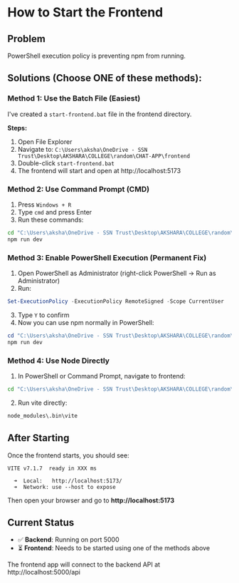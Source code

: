 # How to Start the Frontend

## Problem
PowerShell execution policy is preventing npm from running.

## Solutions (Choose ONE of these methods):

### Method 1: Use the Batch File (Easiest)
I've created a `start-frontend.bat` file in the frontend directory.

**Steps:**
1. Open File Explorer
2. Navigate to: `C:\Users\aksha\OneDrive - SSN Trust\Desktop\AKSHARA\COLLEGE\random\CHAT-APP\frontend`
3. Double-click `start-frontend.bat`
4. The frontend will start and open at http://localhost:5173

### Method 2: Use Command Prompt (CMD)
1. Press `Windows + R`
2. Type `cmd` and press Enter
3. Run these commands:
```cmd
cd "C:\Users\aksha\OneDrive - SSN Trust\Desktop\AKSHARA\COLLEGE\random\CHAT-APP\frontend"
npm run dev
```

### Method 3: Enable PowerShell Execution (Permanent Fix)
1. Open PowerShell as Administrator (right-click PowerShell → Run as Administrator)
2. Run:
```powershell
Set-ExecutionPolicy -ExecutionPolicy RemoteSigned -Scope CurrentUser
```
3. Type `Y` to confirm
4. Now you can use npm normally in PowerShell:
```powershell
cd "C:\Users\aksha\OneDrive - SSN Trust\Desktop\AKSHARA\COLLEGE\random\CHAT-APP\frontend"
npm run dev
```

### Method 4: Use Node Directly
1. In PowerShell or Command Prompt, navigate to frontend:
```cmd
cd "C:\Users\aksha\OneDrive - SSN Trust\Desktop\AKSHARA\COLLEGE\random\CHAT-APP\frontend"
```
2. Run vite directly:
```cmd
node_modules\.bin\vite
```

## After Starting
Once the frontend starts, you should see:
```
VITE v7.1.7  ready in XXX ms

  ➜  Local:   http://localhost:5173/
  ➜  Network: use --host to expose
```

Then open your browser and go to **http://localhost:5173**

## Current Status
- ✅ **Backend**: Running on port 5000
- ⏳ **Frontend**: Needs to be started using one of the methods above

The frontend app will connect to the backend API at http://localhost:5000/api



